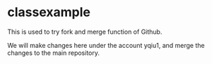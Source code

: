 # classexample

This is used to try fork and merge function of Github.

We will make changes here under the account yqiu1, and merge the changes to the main repository.
